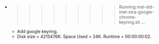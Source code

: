 * >>>>>>>>> Running inst-std-inet-xtra-google-chrome-keyring.sh ...
  * Add google keyring.
  * Disk size = 4215476K. Space Used = 24K. Runtime = 00:00:00:02.
